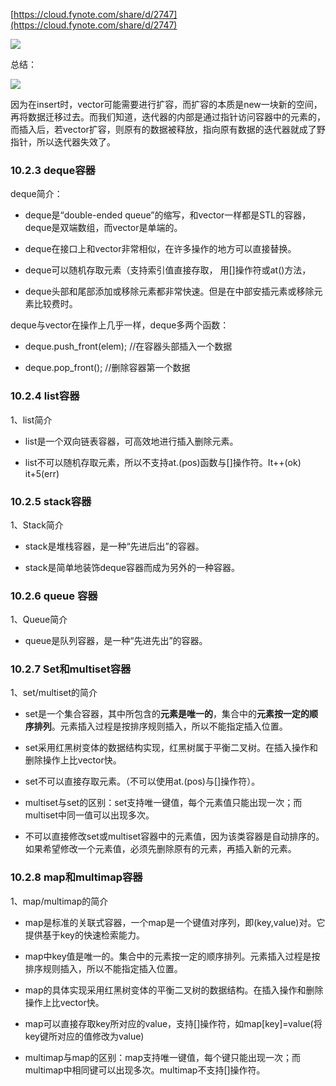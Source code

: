    [https://cloud.fynote.com/share/d/2747](https://cloud.fynote.com/share/d/2747)

![](https://gitee.com/hxc8/images2/raw/master/img/202407172212106.jpg)

总结：

![](https://gitee.com/hxc8/images2/raw/master/img/202407172212514.jpg)

因为在insert时，vector可能需要进行扩容，而扩容的本质是new一块新的空间，再将数据迁移过去。而我们知道，迭代器的内部是通过指针访问容器中的元素的，而插入后，若vector扩容，则原有的数据被释放，指向原有数据的迭代器就成了野指针，所以迭代器失效了。

### 10.2.3 deque容器

deque简介：

- deque是“double-ended queue”的缩写，和vector一样都是STL的容器，deque是双端数组，而vector是单端的。

- deque在接口上和vector非常相似，在许多操作的地方可以直接替换。

- deque可以随机存取元素（支持索引值直接存取， 用[]操作符或at()方法，

- deque头部和尾部添加或移除元素都非常快速。但是在中部安插元素或移除元素比较费时。

deque与vector在操作上几乎一样，deque多两个函数：

- deque.push_front(elem); //在容器头部插入一个数据

- deque.pop_front(); //删除容器第一个数据

### 10.2.4 list容器

1、list简介

- list是一个双向链表容器，可高效地进行插入删除元素。

- list不可以随机存取元素，所以不支持at.(pos)函数与[]操作符。It++(ok) it+5(err)

### 10.2.5 stack容器

1、Stack简介

- stack是堆栈容器，是一种“先进后出”的容器。

- stack是简单地装饰deque容器而成为另外的一种容器。

### 10.2.6 queue 容器

1、Queue简介

- queue是队列容器，是一种“先进先出”的容器。

### 10.2.7 Set和multiset容器

1、set/multiset的简介

- set是一个集合容器，其中所包含的**元素是唯一的**，集合中的**元素按一定的顺序排列**。元素插入过程是按排序规则插入，所以不能指定插入位置。

- set采用红黑树变体的数据结构实现，红黑树属于平衡二叉树。在插入操作和删除操作上比vector快。

- set不可以直接存取元素。（不可以使用at.(pos)与[]操作符）。

- multiset与set的区别：set支持唯一键值，每个元素值只能出现一次；而multiset中同一值可以出现多次。

- 不可以直接修改set或multiset容器中的元素值，因为该类容器是自动排序的。如果希望修改一个元素值，必须先删除原有的元素，再插入新的元素。

### 10.2.8 map和multimap容器

1、map/multimap的简介

- map是标准的关联式容器，一个map是一个键值对序列，即(key,value)对。它提供基于key的快速检索能力。

- map中key值是唯一的。集合中的元素按一定的顺序排列。元素插入过程是按排序规则插入，所以不能指定插入位置。

- map的具体实现采用红黑树变体的平衡二叉树的数据结构。在插入操作和删除操作上比vector快。

- map可以直接存取key所对应的value，支持[]操作符，如map[key]=value(将key键所对应的值修改为value)

- multimap与map的区别：map支持唯一键值，每个键只能出现一次；而multimap中相同键可以出现多次。multimap不支持[]操作符。